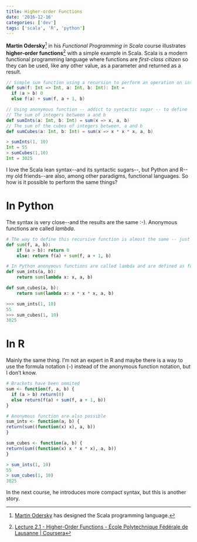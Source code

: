 ```yaml
---
title: Higher-order Functions
date: '2016-12-16'
categories: ['dev']
tags: ['scala', 'R', 'python']
---
```


**Martin Odersky**[^1] in his *Functional Programming in Scala* course illustrates **higher-order functions**[^2] with a simple example in Scala. Scala is a modern functional programming language where functions are *first-class citizen* so they can be used, like any other value, as a parameter and returned as a result.

```scala
// Simple sum function using a recursion to perform an operation on integers between a and b
def sum(f: Int => Int, a: Int, b: Int): Int =
  if (a > b) 0
  else f(a) + sum(f, a + 1, b)

// Using anonymous function -- addict to syntactic sugar -- to define
// The sum of integers between a and b
def sumInts(a: Int, b: Int) = sum(x => x, a, b)
// The sum of the cubes of integers between, a and b
def sumCubes(a: Int, b: Int) = sum(x => x * x * x, a, b)

> sumInts(1, 10)
Int = 55
> sumCubes(1,10)
Int = 3025
```

I love the Scala lean syntax--and its syntactic sugars--, but Python and R--my old friends--are also, among other paradigms, functional languages. So how is it possible to perform the same things?

# In Python

The syntax is very close--and the results are the same :-). Anonymous functions are called *lambda*.

```python
# The way to define this recursive function is almost the same -- just sad to have to write return statements
def sum(f, a, b):
    if (a > b): return 0
    else: return f(a) + sum(f, a + 1, b)

# In Python anonymous functions are called lambda and are defined as follow
def sum_ints(a, b): 
    return sum(lambda x: x, a, b)

def sum_cubes(a, b): 
    return sum(lambda x: x * x * x, a, b)

>>> sum_ints(1, 10)
55
>>> sum_cubes(1, 10)
3025
```

# In R

Mainly the same thing. I’m not an expert in R and maybe there is a way to use the formula notation (`~`) instead of the anonymous function notation, but I don’t know.

```R
# Brackets have been ommited
sum <- function(f, a, b) {
  if (a > b) return(0)
  else return(f(a) + sum(f, a + 1, b))
}

# Anonymous function are also possible
sum_ints <- function(a, b) {
return(sum((function(x) x), a, b))
}

sum_cubes <- function(a, b) {
return(sum((function(x) x * x * x), a, b))
}

> sum_ints(1, 10)
55 
> sum_cubes(1, 10)
3025
```

In the next course, he introduces more compact syntax, but this is another story.

[^1]: [Martin Odersky](http://lampwww.epfl.ch/~odersky/) has designed the Scala programming language.
[^2]: [Lecture 2.1 - Higher-Order Functions - École Polytechnique Fédérale de Lausanne | Coursera](https://www.coursera.org/learn/progfun1/lecture/xuM1M/lecture-2-1-higher-order-functions)


